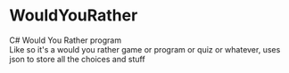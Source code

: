 # WouldYouRather
C# Would You Rather program
<br/>
Like so it's a would you rather game or program or quiz or whatever, uses json to store all the choices and stuff
